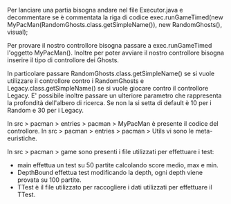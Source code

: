 Per lanciare una partia bisogna andare nel file Executor.java e decommentare se è commentata la riga di codice  exec.runGameTimed(new MyPacMan(RandomGhosts.class.getSimpleName()), new RandomGhosts(), visual);

Per provare il nostro controllore bisogna passare a exec.runGameTimed l'oggetto MyPacMan().
Inoltre per poter avviare il nostro controllore bisogna inserire il tipo di controllore dei Ghosts. 

In particolare passare RandomGhosts.class.getSimpleName() se si vuole utilizzare il controllore contro i RandomGhosts e Legacy.class.getSimpleName() se si vuole giocare contro il controllore Legacy.
E' possibile inoltre passare un ulteriore parametro che rappresenta la profondità dell'albero di ricerca. Se non la si setta di default è 10 per i Random e 30 per i Legacy.

In src > pacman > entries > pacman > MyPacMan è presente il codice del controllore.
In src > pacman > entries > pacman > Utils vi sono le meta-euristiche.

In src > pacman > game sono presenti i file utilizzati per effettuare i test:
- main effettua un test su 50 partite calcolando score medio, max e min.
- DepthBound effettua test modificando la depth, ogni depth viene provata su 100 partite.
- TTest è il file utilizzato per raccogliere i dati utilizzati per effettuare il TTest.